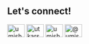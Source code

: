 
## Let's connect!
<p align="left">
    <a href="https://twitter.com/umishra1504" target="blank"><img align="center" src="https://raw.githubusercontent.com/rahuldkjain/github-profile-readme-generator/master/src/images/icons/Social/twitter.svg" alt="umishra1504" height="30" width="40" /></a>
  <a href="https://linkedin.com/in/umishra-1504" target="blank"><img align="center" src="https://raw.githubusercontent.com/rahuldkjain/github-profile-readme-generator/master/src/images/icons/Social/linked-in-alt.svg" alt="utkarsh-mishra" height="30" width="40" /></a>
  <a href="https://instagram.com/umishra1504" target="blank"><img align="center" src="https://raw.githubusercontent.com/rahuldkjain/github-profile-readme-generator/master/src/images/icons/Social/instagram.svg" alt="umishra1504" height="30" width="40" /></a>
  <a href="https://dev.to/@umishra1504" target="blank"><img align="center" src="https://cdn.jsdelivr.net/npm/simple-icons@3.0.1/icons/dev-dot-to.svg" alt="@umishra1504" height="30" width="40" /></a>
 </p>
 
 





